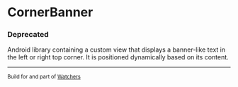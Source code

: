 # CornerBanner 
### Deprecated
Android library containing a custom view that displays a banner-like text in the left or right top corner. It is positioned dynamically based on its content.
___
<sub>Build for and part of [Watchers][1]</sub>

[1]: https://github.com/NativeAndroidDevelopment/Watchers
